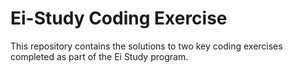 # Ei-Study Coding Exercise
This repository contains the solutions to two key coding exercises completed as part of the Ei Study program.


